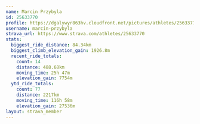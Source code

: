 ```yaml
---
name: Marcin Przybyla
id: 25633770
profile: https://dgalywyr863hv.cloudfront.net/pictures/athletes/25633770/12947173/2/large.jpg
username: marcin-przybyla
strava_url: https://www.strava.com/athletes/25633770
stats:
  biggest_ride_distance: 84.34km
  biggest_climb_elevation_gain: 1926.8m
  recent_ride_totals:
    count: 14
    distance: 488.68km
    moving_time: 25h 47m
    elevation_gain: 7754m
  ytd_ride_totals:
    count: 77
    distance: 2217km
    moving_time: 116h 58m
    elevation_gain: 27536m
layout: strava_member
--- 
```

